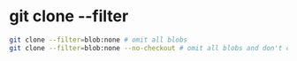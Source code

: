 # git clone --filter

```sh
git clone --filter=blob:none # omit all blobs
git clone --filter=blob:none --no-checkout # omit all blobs and don't checkout
```
